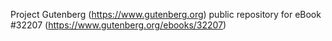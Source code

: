 Project Gutenberg (https://www.gutenberg.org) public repository for eBook #32207 (https://www.gutenberg.org/ebooks/32207)
